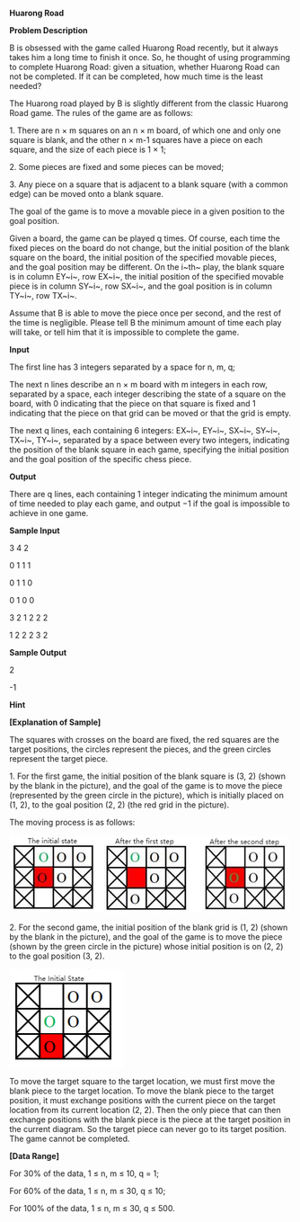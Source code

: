 **Huarong Road**

**Problem Description**

B is obsessed with the game called Huarong Road recently, but it always takes him a long time to finish it once. So, he thought of using programming to complete Huarong Road: given a situation, whether Huarong Road can not be completed. If it can be completed, how much time is the least needed?

The Huarong road played by B is slightly different from the classic Huarong Road game. The rules of the game are as follows:

1\. There are n × m squares on an n × m board, of which one and only one square is blank, and the other n × m-1 squares have a piece on each square, and the size of each piece is 1 × 1;

2\. Some pieces are fixed and some pieces can be moved;

3\. Any piece on a square that is adjacent to a blank square (with a common edge) can be moved onto a blank square.

The goal of the game is to move a movable piece in a given position to the goal position.

Given a board, the game can be played q times. Of course, each time the fixed pieces on the board do not change, but the initial position of the blank square on the board, the initial position of the specified movable pieces, and the goal position may be different. On the i~th~ play, the blank square is in column EY~i~, row EX~i~, the initial position of the specified movable piece is in column SY~i~, row SX~i~, and the goal position is in column TY~i~, row TX~i~.

Assume that B is able to move the piece once per second, and the rest of the time is negligible. Please tell B the minimum amount of time each play will take, or tell him that it is impossible to complete the game.

**Input**

The first line has 3 integers separated by a space for n, m, q;

The next n lines describe an n × m board with m integers in each row, separated by a space, each integer describing the state of a square on the board, with 0 indicating that the piece on that square is fixed and 1 indicating that the piece on that grid can be moved or that the grid is empty.

The next q lines, each containing 6 integers: EX~i~, EY~i~, SX~i~, SY~i~, TX~i~, TY~i~, separated by a space between every two integers, indicating the position of the blank square in each game, specifying the initial position and the goal position of the specific chess piece.

**Output**

There are q lines, each containing 1 integer indicating the minimum amount of time needed to play each game, and output −1 if the goal is impossible to achieve in one game.

**Sample Input**

3 4 2

0 1 1 1

0 1 1 0

0 1 0 0

3 2 1 2 2 2

1 2 2 2 3 2

**Sample Output**

2

-1

**Hint**

**\[Explanation of Sample\]**

The squares with crosses on the board are fixed, the red squares are the target positions, the circles represent the pieces, and the green circles represent the target piece.

1\. For the first game, the initial position of the blank square is (3, 2) (shown by the blank in the picture), and the goal of the game is to move the piece (represented by the green circle in the picture), which is initially placed on (1, 2), to the goal position (2, 2) (the red grid in the picture).

The moving process is as follows:

![IMG<span data-type=](media/image1.png)

2\. For the second game, the initial position of the blank grid is (1, 2) (shown by the blank in the picture), and the goal of the game is to move the piece (shown by the green circle in the picture) whose initial position is on (2, 2) to the goal position (3, 2).

![IMG<span data-type=](media/image2.png)

To move the target square to the target location, we must first move the blank piece to the target location. To move the blank piece to the target position, it must exchange positions with the current piece on the target location from its current location (2, 2). Then the only piece that can then exchange positions with the blank piece is the piece at the target position in the current diagram. So the target piece can never go to its target position. The game cannot be completed.

**\[Data Range\]**

For 30% of the data, 1 ≤ n, m ≤ 10, q = 1;

For 60% of the data, 1 ≤ n, m ≤ 30, q ≤ 10;

For 100% of the data, 1 ≤ n, m ≤ 30, q ≤ 500.
